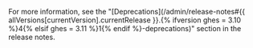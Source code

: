 For more information, see the "[Deprecations](/admin/release-notes#{{ allVersions[currentVersion].currentRelease }}.{% ifversion ghes = 3.10 %}4{% elsif ghes = 3.11 %}1{% endif %}-deprecations)" section in the release notes.
